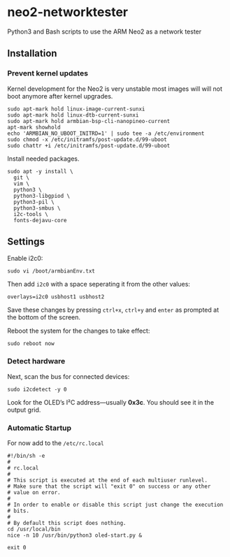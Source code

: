 # neo2-networktester
Python3 and Bash scripts to use the ARM Neo2 as a network tester

## Installation

### Prevent kernel updates
Kernel development for the Neo2 is very unstable most images will will not boot anymore after kernel upgrades.

```
sudo apt-mark hold linux-image-current-sunxi
sudo apt-mark hold linux-dtb-current-sunxi
sudo apt-mark hold armbian-bsp-cli-nanopineo-current
apt-mark showhold
echo 'ARMBIAN_NO_UBOOT_INITRD=1' | sudo tee -a /etc/environment
sudo chmod -x /etc/initramfs/post-update.d/99-uboot
sudo chattr +i /etc/initramfs/post-update.d/99-uboot
```

Install needed packages.

```
sudo apt -y install \
  git \
  vim \
  python3 \
  python3-libgpiod \
  python3-pil \
  python3-smbus \
  i2c-tools \
  fonts-dejavu-core
```

## Settings
Enable i2c0:

```
sudo vi /boot/armbianEnv.txt
```

Then add `i2c0` with a space seperating it from the other values:

```
overlays=i2c0 usbhost1 usbhost2
```

Save these changes by pressing `ctrl+x`, `ctrl+y` and `enter` as prompted at the bottom of the screen.

Reboot the system for the changes to take effect:

```
sudo reboot now
```

### Detect hardware

Next, scan the bus for connected devices:

```
sudo i2cdetect -y 0
```

Look for the OLED’s I²C address—usually **0x3c**. You should see it in the output grid.

### Automatic Startup

For now add to the `/etc/rc.local`

```
#!/bin/sh -e
#
# rc.local
#
# This script is executed at the end of each multiuser runlevel.
# Make sure that the script will "exit 0" on success or any other
# value on error.
#
# In order to enable or disable this script just change the execution
# bits.
#
# By default this script does nothing.
cd /usr/local/bin
nice -n 10 /usr/bin/python3 oled-start.py &

exit 0
```

